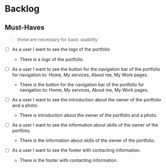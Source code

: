 # Backlog

## Must-Haves

> these are necessary for basic usability

- [ ] As a user I want to see the logo of the portfolio

  - There is a logo of the portfolio.

- [ ] As a user I want to see the button for the navigation bar of the portfolio
      for navigation to: Home, My services, About me, My Work pages.

  - There is the button for the navigation bar of the portfolio for navigation
    to: Home, My services, About me, My Work pages.

- [ ] As a user I want to see the introduction about the owner of the portfolio
      and a photo.

  - There is introduction about the owner of the portfolio and a photo.

- [ ] As a user I want to see the information about skills of the owner of the
      portfolio.

  - There is the information about skills of the owner of the portfolio.

- [ ] As a user I want to see the footer with contacting information.

  - There is the footer with contacting information.
